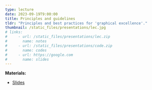 ```yaml
---
type: lecture
date: 2023-09-19T9:00:00
title: Principles and guidelines
tldr: "Principles and best practices for 'graphical excellence'."
thumbnail: /static_files/presentations/lec.jpg
# links:
#     - url: /static_files/presentations/lec.zip
#       name: notes
#     - url: /static_files/presentations/code.zip
#       name: codes
#     - url: https://google.com
#       name: slides
---
```

**Materials:**

- [Slides](https://github.com/ku-dviz/2023/blob/main/Lectures/Lectures/Day1/day1_part2_principles_and_guidelines.pptx)
